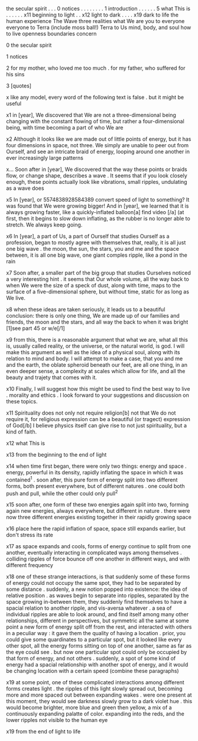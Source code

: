 the secular spirit . . .  0
notices  . . . . . . . .  1
introduction . . . . . .  5
what This is . . . . . .  x11
  beginning to light . .  x12
  light to dark  . . . .  x19
  dark to life
  the human experience
  The Wave
  three realities
what We are
  you to everyone
  everyone to Terra (include moss ball!)
  Terra to Us
  mind, body, and soul
how to live
  openness
  boundaries
  concern

0 the secular spirit

1 notices

2 for my mother, who loved me too much . for my father, who suffered for his sins

3 [quotes]

x like any model, every word of the following text is false . but it might be useful

x1 in [year], We discovered that We are not a three-dimensional being changing with the constant flowing of time, but rather a four-dimensional being, with time becoming a part of who We are

x2 Although it looks like we are made out of little points of energy, but it has four dimensions in space, not three. We simply are unable to peer out from Ourself, and see an intricate braid of energy, looping around one another in ever increasingly large patterns

x... Soon after in [year], We discovered that the way these points or braids flow, or change shape, describes a wave . It seems that if you look closely enough, these points actually look like vibrations, small ripples, undulating as a wave does

x5 In [year], or 5574838928584389 convert speed of light to something? It was found that We were growing bigger! And in [year], we learned that it is always growing faster, like a quickly-inflated balloon[a] find video [/a] (at first, then it begins to slow down inflating, as the rubber is no longer able to stretch. We always keep going.

x6 In [year], a part of Us, a part of Ourself that studies Ourself as a profession, began to mostly agree with themselves that, really, it is all just one big wave . the moon,  the sun, the stars, you and me and the space between, it is all one big wave, one giant comples ripple, like a pond in the rain

x7  Soon after, a smaller part of the big group that studies Ourselves noticed a very interesting hint . it seems that Our whole volume, all the way back to when We were the size of a speck of dust, along with time, maps to the surface of a five-dimensional sphere, but without time, static for as long as We live.

x8 when these ideas are taken seriously, it leads us to a beautiful conclusion: there is only one thing, We are made up of our families and friends, the moon and the stars, and all way the back to when it was bright [1]see part 45 or w/e[/1] 

x9 from this, there is a reasonable argument that what we are, what all this is, usually called reality, or the universe, or the natural world, is god. I will make this argument as well as the idea of a physical soul, along with its relation to mind and body. I will attempt to make a case, that you and me and the earth, the oblate spheroid beneath our feet, are all one thing, in an even deeper sense, a complexity at scales which allow for life, and all the beauty and trajety that comes with it.

x10 Finally, I will suggest how this might be used to find the best way to live . morality and ethics . I look forward to your suggestions and discussion on these topics.

x11 Spirituality does not only not require religion[b] not that We do not require it, for religious expression can be a beautiful (or tragect) expression of God[/b] I believe physics itself can give rise to not just spirituality, but a kind of faith.

x12 what This is

x13 from the beginning to the end of light

x14 when time first began, there were only two things: energy and space . energy, powerful in its density, rapidly inflating the space in which it was contained<sup>1</sup> . soon after, this pure form of energy split into two different forms, both present everywhere, but of different natures . one could both push and pull, while the other could only pull<sup>2</sup>

x15 soon after, one form of these two energies again split into two, forming again new energies, always everywhere, but different in nature . there were now three different energies existing together in their rapidly growing space

x16 place here the rapid inflation of space, space still expands earlier, but don't stress its rate

x17 as space expands and cools, forms of energy continue to split from one another, eventually interacting in complicated ways among themselves . colliding ripples of force bounce off one another in different ways, and with different frequency

x18 one of these strange interactions, is that suddenly some of these forms of energy could not occupy the same spot, they had to be separated by some distance . suddenly, a new notion popped into existence: the idea of relative position . as waves begin to separate into ripples, separated by the space growing in-between them, they suddenly find themselves to have a spacial relation to another ripple, and vis-aversa whatever . a sea of individual ripples are able to look around, and find itself among many other relationships, different in perspectives, but symmetric all the same
at some point a new form of energy split off from the rest, and interacted with others in a peculiar way : it gave them the quality of having a location . prior, you could give some quardinates to a particular spot, but it looked like every other spot, all the energy forms sitting on top of one another, same as far as the eye could see . but now one particular spot could only be occupied by that form of energy, and not others . suddenly, a spot of some kind of energy had a spacial relationship with another spot of energy, and it would be changing location with a certain speed (combine these paragraphs)

x19 at some point, one of these complicated interactions among different forms creates light . the ripples of this light slowly spread out, becoming more and more spaced out between expanding wakes . were one present at this moment, they would see darkness slowly grow to a dark violet hue . this would become brighter, more blue and green then yellow, a mix of a continuously expanding palatte of color. expanding into the reds, and the lower ripples not visible to the human eye

x19 from the end of light to life
